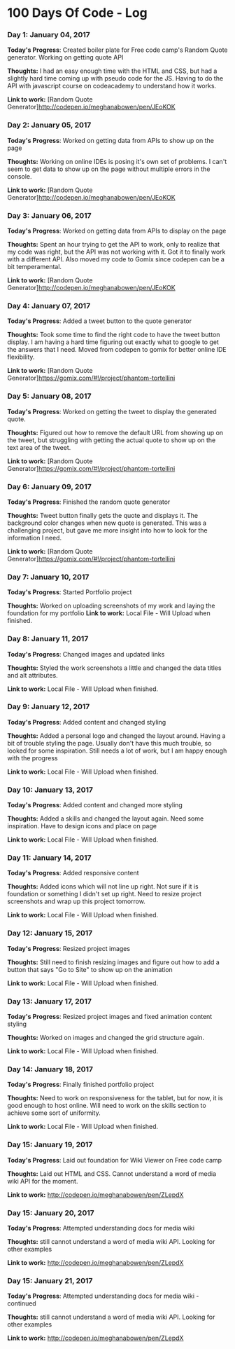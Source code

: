 # 100 Days Of Code - Log

### Day 1: January 04, 2017

**Today's Progress**: Created boiler plate for Free code camp's Random Quote generator. Working on getting quote API

**Thoughts:**  I had an easy enough time with the HTML and CSS, but had a slightly hard time coming up with pseudo code for the JS. Having to do the API with javascript course on codeacademy to understand how it works.

**Link to work:** [Random Quote Generator]http://codepen.io/meghanabowen/pen/JEoKOK

### Day 2: January 05, 2017

**Today's Progress**: Worked on getting data from APIs to show up on the page

**Thoughts:**  Working on online IDEs is posing it's own set of problems. I can't seem to get data to show up on the page without multiple errors in the console.

**Link to work:** [Random Quote Generator]http://codepen.io/meghanabowen/pen/JEoKOK

### Day 3: January 06, 2017

**Today's Progress**: Worked on getting data from APIs to display on the page

**Thoughts:**  Spent an hour trying to get the API to work, only to realize that my code was right, but the API was not working with it. Got it to finally work with a different API. Also moved my code to Gomix since codepen can be a bit temperamental.

**Link to work:** [Random Quote Generator]http://codepen.io/meghanabowen/pen/JEoKOK

### Day 4: January 07, 2017

**Today's Progress**: Added a tweet button to the quote generator

**Thoughts:**  Took some time to find the right code to have the tweet button display. I am having a hard time figuring out exactly what to google to get the answers that I need. Moved from codepen to gomix for better online IDE flexibility.

**Link to work:** [Random Quote Generator]https://gomix.com/#!/project/phantom-tortellini

### Day 5: January 08, 2017

**Today's Progress**: Worked on getting the tweet to display the generated quote.

**Thoughts:**  Figured out how to remove the default URL from showing up on the tweet, but struggling with getting the actual quote to show up on the text area of the tweet.

**Link to work:** [Random Quote Generator]https://gomix.com/#!/project/phantom-tortellini

### Day 6: January 09, 2017

**Today's Progress**: Finished the random quote generator

**Thoughts:**  Tweet button finally gets the quote and displays it. The background color changes when new quote is generated. This was a challenging project, but gave me more insight into how to look for the information I need.

**Link to work:** [Random Quote Generator]https://gomix.com/#!/project/phantom-tortellini

### Day 7: January 10, 2017

**Today's Progress**: Started Portfolio project

**Thoughts:**  Worked on uploading screenshots of my work and laying the foundation for my portfolio
**Link to work:** Local File - Will Upload when finished.

### Day 8: January 11, 2017

**Today's Progress**: Changed images and updated links

**Thoughts:**  Styled the work screenshots a little and changed the data titles and alt attributes.

**Link to work:**  Local File - Will Upload when finished.

### Day 9: January 12, 2017

**Today's Progress**: Added content and changed styling

**Thoughts:**  Added a personal logo and changed the layout around. Having a bit of trouble styling the page. Usually don't have this much trouble, so looked for some inspiration. Still needs a lot of work, but I am happy enough with the progress

**Link to work:**  Local File - Will Upload when finished.

### Day 10: January 13, 2017

**Today's Progress**: Added content and changed more styling

**Thoughts:**  Added a skills and changed the layout again. Need some inspiration. Have to design icons and place on page

**Link to work:**  Local File - Will Upload when finished.

### Day 11: January 14, 2017

**Today's Progress**: Added responsive content

**Thoughts:**  Added icons which will not line up right. Not sure if it is foundation or something I didn't set up right. Need to resize project screenshots and wrap up this project tomorrow.

**Link to work:**  Local File - Will Upload when finished.

### Day 12: January 15, 2017

**Today's Progress**: Resized project images

**Thoughts:**  Still need to finish resizing images and figure out how to add a button that says "Go to Site" to show up on the animation

**Link to work:**  Local File - Will Upload when finished.

### Day 13: January 17, 2017

**Today's Progress**: Resized project images and fixed animation content styling

**Thoughts:**  Worked on images and changed the grid structure again.

**Link to work:**  Local File - Will Upload when finished.

### Day 14: January 18, 2017

**Today's Progress**: Finally finished portfolio project

**Thoughts:**  Need to work on responsiveness for the tablet, but for now, it is good enough to host online. Will need to work on the skills section to achieve some sort of uniformity.

**Link to work:**  Local File - Will Upload when finished.

### Day 15: January 19, 2017

**Today's Progress**: Laid out foundation for Wiki Viewer on Free code camp

**Thoughts:**  Laid out HTML and CSS. Cannot understand a word of media wiki API for the moment.

**Link to work:**  http://codepen.io/meghanabowen/pen/ZLepdX

### Day 15: January 20, 2017

**Today's Progress**: Attempted understanding docs for media wiki

**Thoughts:**   still cannot understand a word of media wiki API. Looking for other examples

**Link to work:**  http://codepen.io/meghanabowen/pen/ZLepdX

### Day 15: January 21, 2017

**Today's Progress**: Attempted understanding docs for media wiki - continued

**Thoughts:**   still cannot understand a word of media wiki API. Looking for other examples

**Link to work:**  http://codepen.io/meghanabowen/pen/ZLepdX
